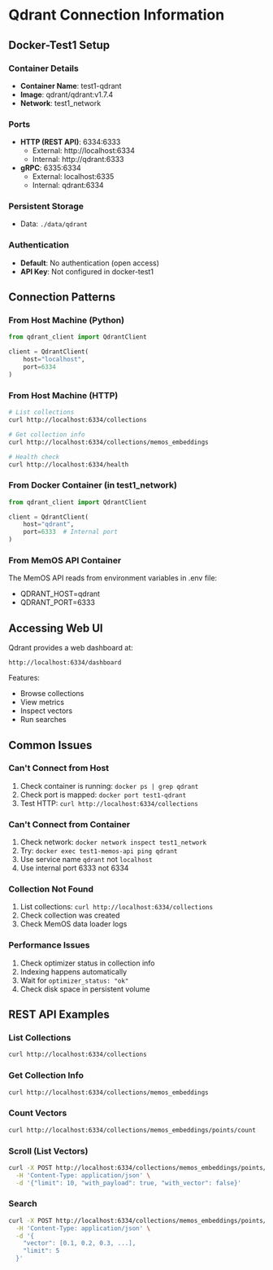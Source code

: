# Qdrant Connection Information

## Docker-Test1 Setup

### Container Details
- **Container Name**: test1-qdrant
- **Image**: qdrant/qdrant:v1.7.4
- **Network**: test1_network

### Ports
- **HTTP (REST API)**: 6334:6333
  - External: http://localhost:6334
  - Internal: http://qdrant:6333
- **gRPC**: 6335:6334
  - External: localhost:6335
  - Internal: qdrant:6334

### Persistent Storage
- Data: `./data/qdrant`

### Authentication
- **Default**: No authentication (open access)
- **API Key**: Not configured in docker-test1

## Connection Patterns

### From Host Machine (Python)
```python
from qdrant_client import QdrantClient

client = QdrantClient(
    host="localhost",
    port=6334
)
```

### From Host Machine (HTTP)
```bash
# List collections
curl http://localhost:6334/collections

# Get collection info
curl http://localhost:6334/collections/memos_embeddings

# Health check
curl http://localhost:6334/health
```

### From Docker Container (in test1_network)
```python
from qdrant_client import QdrantClient

client = QdrantClient(
    host="qdrant",
    port=6333  # Internal port
)
```

### From MemOS API Container
The MemOS API reads from environment variables in .env file:
- QDRANT_HOST=qdrant
- QDRANT_PORT=6333

## Accessing Web UI

Qdrant provides a web dashboard at:
```
http://localhost:6334/dashboard
```

Features:
- Browse collections
- View metrics
- Inspect vectors
- Run searches

## Common Issues

### Can't Connect from Host
1. Check container is running: `docker ps | grep qdrant`
2. Check port is mapped: `docker port test1-qdrant`
3. Test HTTP: `curl http://localhost:6334/collections`

### Can't Connect from Container
1. Check network: `docker network inspect test1_network`
2. Try: `docker exec test1-memos-api ping qdrant`
3. Use service name `qdrant` not `localhost`
4. Use internal port 6333 not 6334

### Collection Not Found
1. List collections: `curl http://localhost:6334/collections`
2. Check collection was created
3. Check MemOS data loader logs

### Performance Issues
1. Check optimizer status in collection info
2. Indexing happens automatically
3. Wait for `optimizer_status: "ok"`
4. Check disk space in persistent volume

## REST API Examples

### List Collections
```bash
curl http://localhost:6334/collections
```

### Get Collection Info
```bash
curl http://localhost:6334/collections/memos_embeddings
```

### Count Vectors
```bash
curl http://localhost:6334/collections/memos_embeddings/points/count
```

### Scroll (List Vectors)
```bash
curl -X POST http://localhost:6334/collections/memos_embeddings/points/scroll \
  -H 'Content-Type: application/json' \
  -d '{"limit": 10, "with_payload": true, "with_vector": false}'
```

### Search
```bash
curl -X POST http://localhost:6334/collections/memos_embeddings/points/search \
  -H 'Content-Type: application/json' \
  -d '{
    "vector": [0.1, 0.2, 0.3, ...],
    "limit": 5
  }'
```
